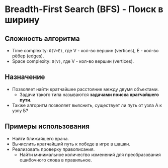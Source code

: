 # Breadth-First Search (BFS) - Поиск в ширину

## Сложность алгоритма

- Time complexity: `O(V+E)`, где V - кол-во вершин (vertices), E - кол-во рёбер (edges).
- Space complexity: `O(V)`, где V - кол-во вершин (vertices).

## Назначение

- Позволяет найти кратчайшее расстояние между двумя объектами.
  - Задачи такого типа называются **задачами поиска кратчайшего пути**.
- Также алгоритм позволяет выяснить, существует ли путь от узла А к узлу Б?

## Примеры использования

- Найти ближайшего врача.
- Вычислить кратчайший путь к победе в игре в шашки.
- Реализовать проверку правописания.
  - Найти минимальное количество изменений для преобразования ошибочного слова в правильное.

